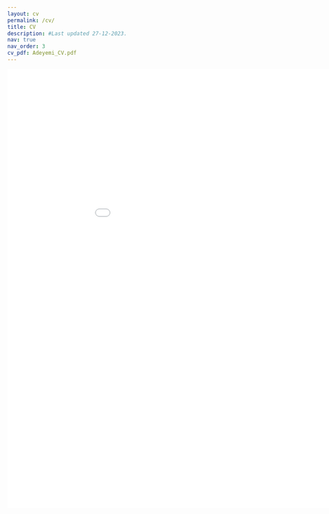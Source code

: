 ```yaml
---
layout: cv
permalink: /cv/
title: CV
description: #Last updated 27-12-2023.
nav: true
nav_order: 3
cv_pdf: Adeyemi_CV.pdf
---
```


<embed src="{{ site.baseurl }}/assets/pdf/Adeyemi_CV.pdf" width="1000" height="1000" type='application/pdf'>
